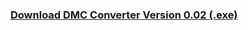 ### [Download DMC Converter Version 0.02 (.exe)](https://github.com/Ryan-02/DMC-Image-Converter/releases/download/v0.02/DMCConverter.exe)
